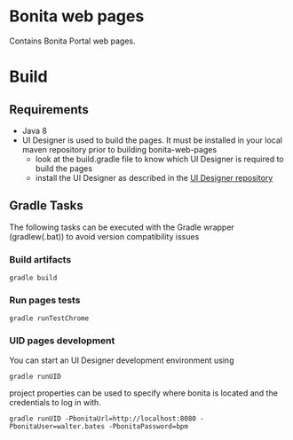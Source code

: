 # Bonita web pages

Contains Bonita Portal web pages.

# Build

## Requirements

* Java 8
* UI Designer is used to build the pages. It must be installed in your local maven repository prior to building bonita-web-pages
  * look at the build.gradle file to know which UI Designer is required to build the pages
  * install the UI Designer as described in the [UI Designer repository](https://github.com/bonitasoft/bonita-ui-designer)
  
## Gradle Tasks

The following tasks can be executed with the Gradle wrapper (gradlew(.bat)) to avoid version compatibility issues

### Build artifacts

``gradle build``

### Run pages tests

``gradle runTestChrome``

### UID pages development

You can start an UI Designer development environment using

``gradle runUID``

project properties can be used to specify where bonita is located and the credentials to log in with.

``gradle runUID -PbonitaUrl=http://localhost:8080 -PbonitaUser=walter.bates -PbonitaPassword=bpm``
